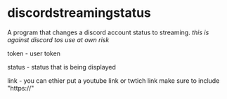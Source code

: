 # discordstreamingstatus
A program that changes a discord account status to streaming. *this is against discord tos use at own risk*



token - user token


status - status that is being displayed


link - you can ethier put a youtube link or twtich link make sure to include "https://"
